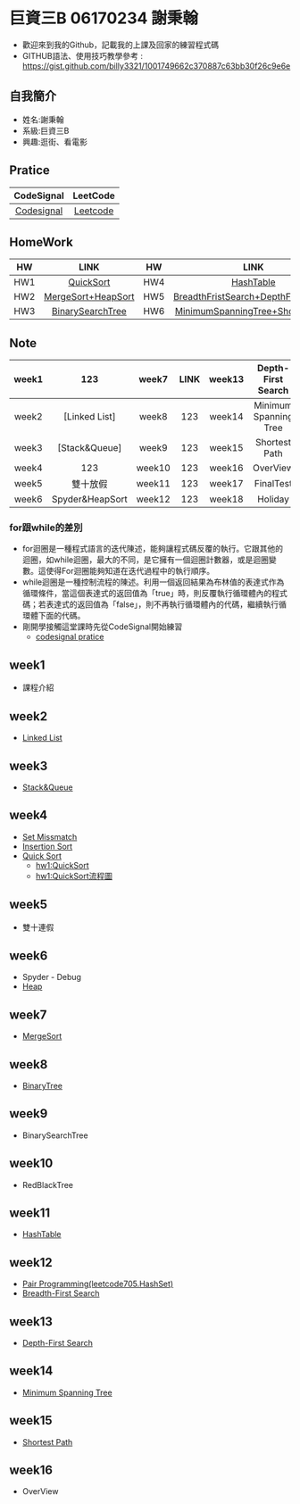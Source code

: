 巨資三B 06170234 謝秉翰
=======================================
* 歡迎來到我的Github，記載我的上課及回家的練習程式碼
* GITHUB語法、使用技巧教學參考 : https://gist.github.com/billy3321/1001749662c370887c63bb30f26c9e6e
## 自我簡介
* 姓名:謝秉翰
* 系級:巨資三B
* 興趣:逛街、看電影
## Pratice
| CodeSignal | LeetCode |
| :---: | :---: |
| [Codesignal](https://github.com/hans0517/hans/tree/master/Codesignal) | [Leetcode](https://github.com/hans0517/hans/tree/master/Leetcode) |
## HomeWork
| HW        | LINK           | HW | LINK |
| :---: | :---: | :---: | :---: |
| HW1 | [QuickSort](https://github.com/hans0517/hans/tree/master/HW1) | HW4 | [HashTable](https://github.com/hans0517/hans/tree/master/HW4) |
| HW2 | [MergeSort+HeapSort](https://github.com/hans0517/hans/tree/master/HW2) | HW5 | [BreadthFristSearch+DepthFristSearch](https://github.com/hans0517/hans/tree/master/HW5) |
| HW3 | [BinarySearchTree](https://github.com/hans0517/hans/tree/master/HW3) | HW6 | [MinimumSpanningTree+ShortestPath](https://github.com/hans0517/hans/tree/master/HW6) |
## Note
| week1        | 123           | week7 | LINK | week13 | Depth-First Search |
| :---: | :---: | :---: | :---: | :---: | :---: |
| week2 | [Linked List] | week8 | 123 | week14 | Minimum Spanning Tree |
| week3 | [Stack&Queue] | week9 | 123 | week15 | Shortest Path |
| week4 | 123 | week10 | 123 | week16 | OverView |
| week5 | 雙十放假 | week11 | 123 | week17 | FinalTest |
| week6 | Spyder&HeapSort | week12 | 123 | week18 | Holiday |
### for跟while的差別
* for迴圈是一種程式語言的迭代陳述，能夠讓程式碼反覆的執行。它跟其他的迴圈，如while迴圈，最大的不同，是它擁有一個迴圈計數器，或是迴圈變數。這使得For迴圈能夠知道在迭代過程中的執行順序。
* while迴圈是一種控制流程的陳述。利用一個返回結果為布林值的表達式作為循環條件，當這個表達式的返回值為「true」時，則反覆執行循環體內的程式碼；若表達式的返回值為「false」，則不再執行循環體內的代碼，繼續執行循環體下面的代碼。
* 剛開學接觸這堂課時先從CodeSignal開始練習
  * [codesignal pratice](https://github.com/hans0517/hans/tree/master/CodeSignal)
  

## week1
* 課程介紹
## week2
* [Linked List](https://github.com/hans0517/hans/tree/master/week2)
## week3
* [Stack&Queue](https://github.com/hans0517/hans/tree/master/week3)
## week4
* [Set Missmatch](https://github.com/hans0517/hans/tree/master/week4)
* [Insertion Sort](https://github.com/hans0517/hans/tree/master/week4)
* [Quick Sort](https://github.com/hans0517/hans/tree/master/week4)
  * [hw1:QuickSort](https://github.com/hans0517/hans/blob/master/week4/Quicksort.ipynb)
  * [hw1:QuickSort流程圖](https://github.com/hans0517/hans/blob/master/week4/QuickSortpic100.png)
 
## week5
* 雙十連假
## week6
* Spyder - Debug
* [Heap](https://github.com/hans0517/hans/tree/master/week6)
## week7
* [MergeSort](https://github.com/hans0517/hans/tree/master/week7)
## week8
* [BinaryTree](https://github.com/hans0517/hans/tree/master/week8)
## week9
* BinarySearchTree
## week10
* RedBlackTree
## week11
* [HashTable](https://github.com/hans0517/hans/tree/master/week11)
## week12
* [Pair Programming(leetcode705.HashSet)](https://github.com/hans0517/hans/tree/master/week12)
* [Breadth-First Search](https://github.com/hans0517/hans/tree/master/week12)
## week13
* [Depth-First Search](https://github.com/hans0517/hans/tree/master/week13)
## week14
* [Minimum Spanning Tree](https://github.com/hans0517/hans/tree/master/week14)
## week15
* [Shortest Path](https://github.com/hans0517/hans/tree/master/week15)
## week16
* OverView
